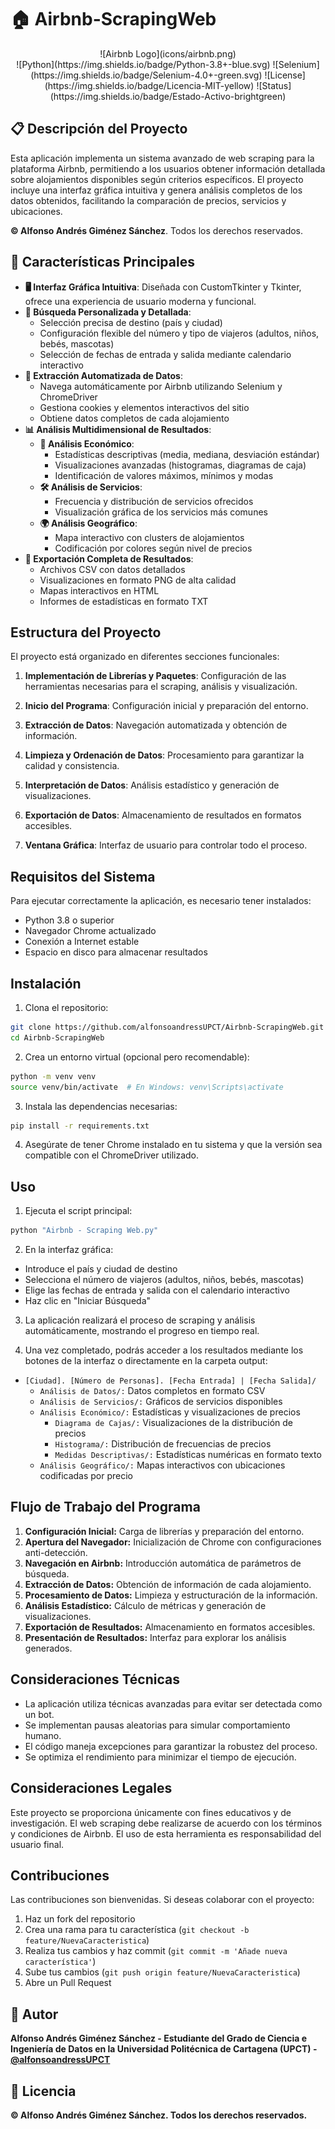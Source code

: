 # **🏠 Airbnb-ScrapingWeb**

<div align="center">
![Airbnb Logo](icons/airbnb.png)
</div>

<div align="center">
![Python](https://img.shields.io/badge/Python-3.8+-blue.svg)
![Selenium](https://img.shields.io/badge/Selenium-4.0+-green.svg)
![License](https://img.shields.io/badge/Licencia-MIT-yellow)
![Status](https://img.shields.io/badge/Estado-Activo-brightgreen)
</div>

## **📋 Descripción del Proyecto**

Esta aplicación implementa un sistema avanzado de web scraping para la plataforma Airbnb, permitiendo a los usuarios obtener información detallada sobre alojamientos disponibles según criterios específicos. El proyecto incluye una interfaz gráfica intuitiva y genera análisis completos de los datos obtenidos, facilitando la comparación de precios, servicios y ubicaciones.

**© Alfonso Andrés Giménez Sánchez**. Todos los derechos reservados.

## **🚀 Características Principales**

- **🖥️ Interfaz Gráfica Intuitiva**: Diseñada con CustomTkinter y Tkinter, ofrece una experiencia de usuario moderna y funcional.
- **🔎 Búsqueda Personalizada y Detallada**: 
  - Selección precisa de destino (país y ciudad)
  - Configuración flexible del número y tipo de viajeros (adultos, niños, bebés, mascotas)
  - Selección de fechas de entrada y salida mediante calendario interactivo
- **🤖 Extracción Automatizada de Datos**: 
  - Navega automáticamente por Airbnb utilizando Selenium y ChromeDriver
  - Gestiona cookies y elementos interactivos del sitio
  - Obtiene datos completos de cada alojamiento
- **📊 Análisis Multidimensional de Resultados**:
  - **💸 Análisis Económico**: 
    - Estadísticas descriptivas (media, mediana, desviación estándar)
    - Visualizaciones avanzadas (histogramas, diagramas de caja)
    - Identificación de valores máximos, mínimos y modas
  - **🛠️ Análisis de Servicios**: 
    - Frecuencia y distribución de servicios ofrecidos
    - Visualización gráfica de los servicios más comunes
  - **🌍 Análisis Geográfico**: 
    - Mapa interactivo con clusters de alojamientos
    - Codificación por colores según nivel de precios
- **💾 Exportación Completa de Resultados**: 
  - Archivos CSV con datos detallados
  - Visualizaciones en formato PNG de alta calidad
  - Mapas interactivos en HTML
  - Informes de estadísticas en formato TXT

## **Estructura del Proyecto**

El proyecto está organizado en diferentes secciones funcionales:

1. **Implementación de Librerías y Paquetes**: Configuración de las herramientas necesarias para el scraping, análisis y visualización.

2. **Inicio del Programa**: Configuración inicial y preparación del entorno.

3. **Extracción de Datos**: Navegación automatizada y obtención de información.

4. **Limpieza y Ordenación de Datos**: Procesamiento para garantizar la calidad y consistencia.

5. **Interpretación de Datos**: Análisis estadístico y generación de visualizaciones.

6. **Exportación de Datos**: Almacenamiento de resultados en formatos accesibles.

7. **Ventana Gráfica**: Interfaz de usuario para controlar todo el proceso.

## **Requisitos del Sistema**

Para ejecutar correctamente la aplicación, es necesario tener instalados:

- Python 3.8 o superior
- Navegador Chrome actualizado
- Conexión a Internet estable
- Espacio en disco para almacenar resultados

## **Instalación**

1. Clona el repositorio:
```bash
git clone https://github.com/alfonsoandressUPCT/Airbnb-ScrapingWeb.git
cd Airbnb-ScrapingWeb
```

2. Crea un entorno virtual (opcional pero recomendable):
```bash
python -m venv venv
source venv/bin/activate  # En Windows: venv\Scripts\activate
```

3. Instala las dependencias necesarias:
```bash
pip install -r requirements.txt
```

4. Asegúrate de tener Chrome instalado en tu sistema y que la versión sea compatible con el ChromeDriver utilizado.

## **Uso**

1. Ejecuta el script principal:
```bash
python "Airbnb - Scraping Web.py"
```

2. En la interfaz gráfica:

  - Introduce el país y ciudad de destino
  - Selecciona el número de viajeros (adultos, niños, bebés, mascotas)
  - Elige las fechas de entrada y salida con el calendario interactivo
  - Haz clic en "Iniciar Búsqueda"

3. La aplicación realizará el proceso de scraping y análisis automáticamente, mostrando el progreso en tiempo real.

4. Una vez completado, podrás acceder a los resultados mediante los botones de la interfaz o directamente en la carpeta output:

  - `[Ciudad]. [Número de Personas]. [Fecha Entrada] | [Fecha Salida]/`
    - `Análisis de Datos/:` Datos completos en formato CSV
    - `Análisis de Servicios/:` Gráficos de servicios disponibles
    - `Análisis Económico/:` Estadísticas y visualizaciones de precios
      - `Diagrama de Cajas/:` Visualizaciones de la distribución de precios
      - `Histograma/:` Distribución de frecuencias de precios
      - `Medidas Descriptivas/:` Estadísticas numéricas en formato texto
    - `Análisis Geográfico/:` Mapas interactivos con ubicaciones codificadas por precio

## **Flujo de Trabajo del Programa**

1. **Configuración Inicial:** Carga de librerías y preparación del entorno.
2. **Apertura del Navegador:** Inicialización de Chrome con configuraciones anti-detección.
3. **Navegación en Airbnb:** Introducción automática de parámetros de búsqueda.
4. **Extracción de Datos:** Obtención de información de cada alojamiento.
5. **Procesamiento de Datos:** Limpieza y estructuración de la información.
6. **Análisis Estadístico:** Cálculo de métricas y generación de visualizaciones.
7. **Exportación de Resultados:** Almacenamiento en formatos accesibles.
8. **Presentación de Resultados:** Interfaz para explorar los análisis generados.

## **Consideraciones Técnicas**

- La aplicación utiliza técnicas avanzadas para evitar ser detectada como un bot.
- Se implementan pausas aleatorias para simular comportamiento humano.
- El código maneja excepciones para garantizar la robustez del proceso.
- Se optimiza el rendimiento para minimizar el tiempo de ejecución.

## **Consideraciones Legales**

Este proyecto se proporciona únicamente con fines educativos y de investigación. El web scraping debe realizarse de acuerdo con los términos y condiciones de Airbnb. El uso de esta herramienta es responsabilidad del usuario final.

## **Contribuciones**

Las contribuciones son bienvenidas. Si deseas colaborar con el proyecto:

1. Haz un fork del repositorio
2. Crea una rama para tu característica (`git checkout -b feature/NuevaCaracteristica`)
3. Realiza tus cambios y haz commit (`git commit -m 'Añade nueva característica'`)
4. Sube tus cambios (`git push origin feature/NuevaCaracteristica`)
5. Abre un Pull Request

## **📧 Autor**

**Alfonso Andrés Giménez Sánchez - Estudiante del Grado de Ciencia e Ingeniería de Datos en la Universidad Politécnica de Cartagena (UPCT) - [@alfonsoandressUPCT](https://github.com/alfonsoandressUPCT)**

## **📄 Licencia**

**© Alfonso Andrés Giménez Sánchez. Todos los derechos reservados.**